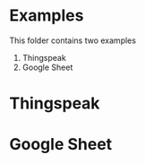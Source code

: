 

# Examples

This folder contains two examples

1. Thingspeak
2. Google Sheet

# Thingspeak



# Google Sheet
